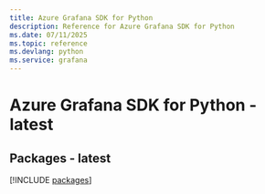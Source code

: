 ```yaml
---
title: Azure Grafana SDK for Python
description: Reference for Azure Grafana SDK for Python
ms.date: 07/11/2025
ms.topic: reference
ms.devlang: python
ms.service: grafana
---
```

# Azure Grafana SDK for Python - latest
## Packages - latest
[!INCLUDE [packages](grafana-index.md)]